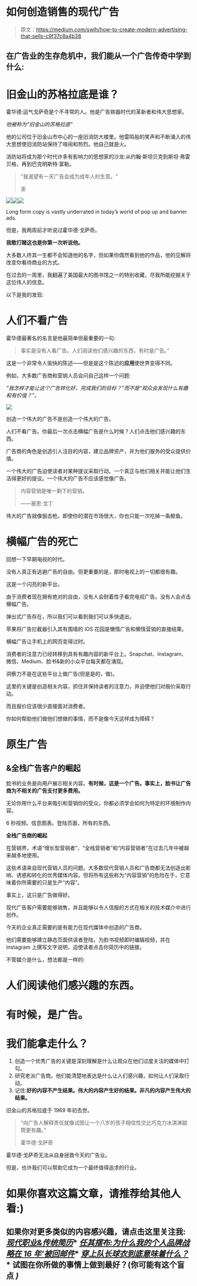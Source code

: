 # 如何创造销售的现代广告

> 原文：<https://medium.com/swlh/how-to-create-modern-advertising-that-sells-c9f37c8a4b38>

## 在广告业的生存危机中，我们能从一个广告传奇中学到什么:

# 旧金山的苏格拉底是谁？

霍华德:运气戈萨奇是个不寻常的人。他是广告铁器时代的革新者和伟大思想家。

*他被称为“旧金山的苏格拉底”*

他的公司位于旧金山市中心的一座旧消防大楼里。他雷鸣般的笑声和不断涌入的伟大思想使旧消防站保持了喧闹和热烈。他自己就是火。

消防站将成为那个时代许多有影响力的思想家的沙龙:从约翰·斯坦贝克到斯坦·弗雷贝格，再到巴克明斯特·富勒。

> "我渴望有一天广告会成为成年人的生意。"
> 
> 汞

![](img/a2620378e92ab20850bfbc55c1bac5f9.png)![](img/fac9eaf944c2ae62ea78a126de4896ad.png)![](img/22d1901dab2f83960fffddd35bb89340.png)

Long form copy is vastly underrated in today’s world of pop up and banner ads.

但是，我两周前才听说过霍华德·戈萨奇。

**我敢打赌这也是你第一次听说他。**

大多数人终其一生都不会知道他的名字，但如果你偶然看到他的作品，他的见解将改变你看待商业的方式。

在过去的一周里，我翻遍了美国最大的图书馆之一的特别收藏，尽我所能挖掘关于这位伟人的信息。

以下是我的发现:

# 人们不看广告

霍华德最著名的名言是他最简单但最重要的一句:

> 事实是没有人看广告。人们阅读他们感兴趣的东西，有时是广告。”

这是一个非常令人愉快的陈述——但是是这个陈述的**应用**使世界变得不同。

例如，大多数广告商和营销人员会问自己这样一个问题:

*“我怎样才能让这个广告转化好，完成我们的目标？”*而不是*“观众会发现什么有趣和有价值？”。*

![](img/93d93e89c54e5e3b93dc4f777885794f.png)

创造一个伟大的广告不是创造一个伟大的广告。

人们不看广告。你最后一次点击横幅广告是什么时候？人们点击他们感兴趣的东西。

广告商的角色是创造引人注目的内容，建立品牌资产，并为他们服务的受众提供价值。

一个伟大的广告迫使读者对某种提议采取行动。一个真正与他们相关并能让他们生活得更好的提议。一个伟大的广告不应该感觉像广告。

> 内容营销是唯一剩下的营销。
> 
> ——塞思·戈丁

伟大的广告就像狙击枪。即使你的潜在市场很大，你也只能一次吃掉一条鲸鱼。

# 横幅广告的死亡

回想一下早期电视的时代。

没有人真正有逃避广告的自由。但更重要的是，那时电视上的一切都很有趣。

这是一个闪亮的新平台。

由于消费者现在拥有绝对的自由，没有人会耐着性子看完电视广告。没有人会点击横幅广告。

弹出式广告存在，所以我们可以看到我们可以多快退出。

苹果将广告拦截器引入其有围墙的 iOS 花园是懒惰广告和懒惰营销的直接结果。

横幅广告让手机上的网页变得过时。

消费者的注意力已经转移到具有有趣内容的新平台上。Snapchat、Instagram、微信、Medium、脸书&新的小众平台每天都在涌现。

洞察力不是在这些平台上做广告(但是是的，做)。

这里的关键是创造相关内容，抓住并保持读者的注意力，并迫使他们对报价采取行动。

而且报价应该很少直接面对消费者。

你如何帮助他们做他们想做的事情，而不是像今天这样成为障碍？

# **原生广告**

## &全栈广告客户的崛起

脸书的业务是向用户展示相关内容。**有时候，这是一个广告。事实上，脸书让广告商为不相关的广告支付更多费用。**

无论你用什么平台来吸引和营销你的受众，你都必须学会如何为特定的环境制作内容。

6 秒视频。信息图表。登陆页面，所有的东西。

**全栈广告商的崛起**

在营销界，术语“增长型营销者”、“全栈营销者”和“内容营销者”在过去几年中被越来越多地使用。

这些术语来自现代营销人员的问题。大多数现代营销人员和广告商都无法创造出影响、诱惑和转化的优秀媒体内容。但将所有这些称为“内容营销”的危险在于，它意味着你所需要的只是生产“内容”。

事实上，这只是广告做得好。

现代广告客户需要能够销售，并且能够以令人信服的方式在相关的技术媒介中进行创作。

今天的企业真正需要的是有能力在现代媒体中创造的广告商。

他们需要能够建立静态页面供读者登陆，为脸书视频即时编辑视频，并在 Instagram 上撰写文字说明，迫使读者点击你简历中的链接。

不管媒介是什么，想法都是一样的:

# 人们阅读他们感兴趣的东西。

# 有时候，是广告。

# 我们能拿走什么？

1.  创造一个优秀广告的关键是深刻理解是什么让观众在他们过度关注的媒体中打勾。
2.  研究老派广告商。他们能清楚地表达是什么让人们感兴趣，如何让人们采取行动。
3.  记住:**好的内容不产生结果。伟大的内容产生好的结果。非凡的内容产生伟大的结果。**

旧金山的苏格拉底于 1969 年初去世。

> “向广告人解释责任就像试图让一个八岁的孩子相信性交比巧克力冰淇淋甜筒更有趣。”
> 
> 霍华德·戈萨奇

霍华德·戈萨奇无法从自身拯救今天的广告业。

但是，也许我们可以帮助它成为一个最终值得追求的行业。

# 如果你喜欢这篇文章，请推荐给其他人看:)

## 如果你对更多类似的内容感兴趣，请点击这里关注我: [*现代职业&传统简历*](https://medium.com/u/872e01284299#.zcagektso)*   [*任其摆布:为什么我的个人品牌战略在 16 年‘被回邮件*](/@mitchrobs/at-thier-mercy-why-my-personal-brand-strategy-in-2016-is-going-back-to-email-2506e1ccd0f#.p3ov7e20q)*   [*穿上队长球衣到底意味着什么？*](/keep-learning-keep-growing/what-does-it-really-mean-to-wear-the-captain-s-jersey-62a84cae9260#.idl0xp6vq)*   试图在你所做的事情上做到最好？(你可能有这个盲点 *)*